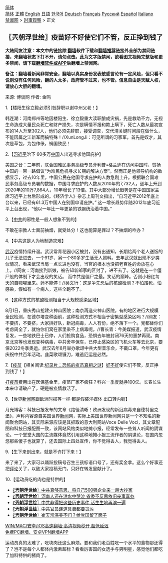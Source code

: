  <!-- 面包屑导航 --> <div class="breadcrumb"><!-- GTranslate: https://gtranslate.io/ -->  <div class="switcher notranslate">  <div class="selected">  <a href="#" onclick="return false;"> 简体</a>  </div>  <div class="option">  <a href="https://www.bannedbook.org" onclick="doGTranslate('zh-CN|zh-CN');jQuery('div.switcher div.selected a').html(jQuery(this).html());return false;" title="简体中文" class="nturl selected"> 简体</a>  <a href="https://www.bannedbook.org/zh-tw/" onclick="doGTranslate('zh-CN|zh-TW');jQuery('div.switcher div.selected a').html(jQuery(this).html());return false;" title="繁體中文" class="nturl"> 正體</a>  <a href="https://www.bannedbook.org/en/" onclick="doGTranslate('zh-CN|en');jQuery('div.switcher div.selected a').html(jQuery(this).html());return false;" title="English" class="nturl"> English</a>  <a href="https://www.bannedbook.org/ja/" onclick="doGTranslate('zh-CN|ja');jQuery('div.switcher div.selected a').html(jQuery(this).html());return false;" title="日本語" class="nturl"> 日語</a>  <a href="https://www.bannedbook.org/ko/" onclick="doGTranslate('zh-CN|ko');jQuery('div.switcher div.selected a').html(jQuery(this).html());return false;" title="한국어" class="nturl"> 한국어</a>  <a href="https://www.bannedbook.org/de/" onclick="doGTranslate('zh-CN|de');jQuery('div.switcher div.selected a').html(jQuery(this).html());return false;" title="Deutsch" class="nturl"> Deutsch</a>  <a href="https://www.bannedbook.org/fr/" onclick="doGTranslate('zh-CN|fr');jQuery('div.switcher div.selected a').html(jQuery(this).html());return false;" title="Français" class="nturl"> Français</a>  <a href="https://www.bannedbook.org/ru/" onclick="doGTranslate('zh-CN|ru');jQuery('div.switcher div.selected a').html(jQuery(this).html());return false;" title="Русский" class="nturl"> Русский</a>  <a href="https://www.bannedbook.org/es/" onclick="doGTranslate('zh-CN|es');jQuery('div.switcher div.selected a').html(jQuery(this).html());return false;" title="Español" class="nturl"> Español</a>  <a href="https://www.bannedbook.org/it/" onclick="doGTranslate('zh-CN|it');jQuery('div.switcher div.selected a').html(jQuery(this).html());return false;" title="Italiano" class="nturl"> Italiano</a>  </div>  </div>      <div class='breadcrumb-sub'><!-- Breadcrumb NavXT 6.3.0 --> <a href="https://www.bannedbook.org/" class="home">禁闻网</a> &gt; <a href="https://www.bannedbook.org/bnews/ssgc/" class="category">时事观察</a> &gt; 正文</div></div><h2>〖兲朝浮世绘〗疫苗好不好使它们不管，反正挣到钱了</h2> <p class="notice"><b>大陆网友注意：本文中的链接除 <a href="https://github.com/bannedbook/fanqiang" >翻墙</a>软件下载和<a href="https://github.com/killgcd/justmysocks/blob/master/README.md">翻墙推荐</a>链接外全部为禁网链接，未翻墙状态下打不开，请勿点击。此为文字版禁闻，欲看图文视频完整版和更多禁闻，请下载<a href="https://github.com/bannedbook/fanqiang">翻墙软件或APP</a>后翻墙上禁闻网。</p><p>备注：翻墙看新闻非常安全，翻墙以真实身份发表敏感言论有一定风险，但只看不说则没有任何风险，翻的人太多，政府管不过来，也不管。信息自由是天赋人权，请放心大胆的翻墙。</b></p>  <div class="entry"> <p>来源:&nbsp;博谈网                            作者:&nbsp;金鸣                           </p> <p>1.【楼阳生徐立毅必须引咎辞职以谢中州父老！】</p> <p></p> <p>韩连潮：河南郑州等地因楼阳生、徐立毅重大渎职酿成灾祸，先是救助不力，无视生命造成大量民众死亡和财产损失，次是瞒情不报和欺上瞒下，死亡人数从最初宣布的14人升至302人，他们必须先辞职，接受调查，交代清关键时间段在做什么，不能因属之江新军而搞特殊！//XunLongJi：可见所谓的习家军，首先是奴才，其次是草包，为包作伥，祸国殃民！</p> <p>2.【<a href="https://www.bannedbook.org/bnews/tag/%e4%b9%a0%e8%bf%91%e5%b9%b3/" class="st_tag internal_tag" rel="tag" title="标签 习近平 下的日志">习近平</a>治下 60多万<span class='wp_keywordlink_affiliate'><a href="https://www.bannedbook.org/" title="中国" target="_blank">中国</a></span>人出逃寻求他国庇护】</p> <p></p> <p>美国之音：三年前，联合国难民事务高级专员菲利普•格兰迪在访问<a href="https://www.bannedbook.org/bnews/tag/%E4%B8%AD%E5%9B%BD/" class="st_tag internal_tag" rel="tag" title="标签 中国 下的日志">中国</a>时，赞扬中国的一带一路倡议“为难民危机寻求长期的解决方案”。然而正是他领导机构的数据显示，过去10年里，中国公民在他国寻求庇护的人数急剧上升。根据联合国难民事务高级专员署的数据，中国寻求庇护的人数从2010年的7,732人，逐年上升到2020年的10万7,864人，10年增长了13倍。其中大部分增长趋势是在中国国家主席习近平上台后形成的。《经济学人》杂志上周刊文指出，“自习近平2012年底上台以来，已经有61.3万中国人在别国申请庇护。” 这一增长趋势伴随2012年底习近平上台出现，“他以一年比一年更紧的铁腕统治着中国。”</p>  <p>3.【<a href="https://www.bannedbook.org/bnews/tag/%e4%b8%ad%e5%85%b1/" class="st_tag internal_tag" rel="tag" title="标签 中共 下的日志">中共</a>的邪性是一般人想象不到的】</p> <p></p> <p>不敢在宗教人士面前抽烟，就受处分！这也能算是罪过？不抽烟的咋办？</p> <p>4.【中共这是人为地制造灾难】</p> <p></p> <p><a href="https://www.bannedbook.org/bnews/tag/%e6%ad%a6%e6%b1%89/" class="st_tag internal_tag" rel="tag" title="标签 武汉 下的日志">武汉</a>疫情持续升温。武汉常青花园小区被封，没有出通知，长期给两个老人送饭的儿子无法进去，一个91岁、另一个80多岁生活无人照料。去年武汉就出现不少类似情况，看来武汉当局一点长进也没有，当官的根本也没把老百姓的命放在心上。//网友：河南接到新娘，被告知新郎家的区封了，进不去了。这就是在一个僵尸般的体制下才会出现的笑话。 而中共是僵尸之最。笑话的巅峰。否则小粉红每天的自嗨哪里来。药不能停！//吴文行：这是争先恐后的核酸检测？不怕踏死，怕感染，假如有一个病人，这些全跑不了。</p> <p>6.【这种方式的核酸检测相当于大规模感染区域】</p>  <p></p> <p>8月1日，重庆秀山抢建火神山医院；南京再造火神山医院。有的地区进行大规模全民检测，在德尔塔变种面前，这种检测方式不相当于密集型感染区吗？//网友：不要挤，不要挤，大家排好队，新冠病毒，人人有份，绝不落下一个。党都替你们考虑周全了，就怕你们窝在家里染不上病毒呢。//曹长青：今美媒报道，武汉疫情复发，一些地铁巴士已停，人们抢购食品，恐惧去年被封闭76天的噩梦再现。南京北京等也发现变种病毒，中共舍卒保车，已停止感染区的飞机火车等去北京，要保2022冬季奥运。武汉去年8月举办歌颂中共大型音乐会，不戴口罩，今年更有庆祝中共百年活动。韭菜歌颂镰刀，难逃厄运是必然。</p> <p>7.【<span class='wp_keywordlink'><a href="https://www.bannedbook.org/bnews/tculture/20160630/551027.html" title="疫苗" target="_blank">疫苗</a></span>【相关阅读:<a href='https://www.bannedbook.org/bnews/topimagenews/20180408/925060.html' target='_blank'>纪录片：恐怖的疫苗真相之谜</a>】<a href="https://www.bannedbook.org/bnews/tag/%E5%A5%BD%E4%B8%8D%E5%A5%BD/" class="st_tag internal_tag" rel="tag" title="标签 好不好 下的日志">好不好</a>使它们不管，反正挣到钱了！】</p> <p></p> <p>打<a href="https://www.bannedbook.org/bnews/tag/%e7%96%ab%e8%8b%97/" class="st_tag internal_tag" rel="tag" title="标签 疫苗 下的日志">疫苗</a>费用出在医保基金里，疫苗厂家不疯狂？科兴一季度就挣100亿。长春长生本来申请破产了，硬是被疫情救活了。</p> <p>8.【世界<span class='wp_keywordlink_affiliate'><a href="https://www.bannedbook.org/" title="新闻网">新闻网</a></span>跟欧洲时报等一样 都是假装洋媒体 出口转内销】</p> <p></p>  <p>月光博客：科技日报发布的文章《路径清晰！欧洲发现的新冠病毒来自德特里克堡》，声称内容源自美国世界<span class='wp_keywordlink_affiliate'><a href="https://www.bannedbook.org/" title="新闻">新闻</a></span>网，实际上美国世界新闻网只是一个不知名的新闻聚合网站，其实际来源应该是其抓取的意大利网站Voce Delle Voci，其文章配图和科技日报配图一致，该网站风格类似地摊小报，经常发布一些耸人听闻的阴谋论。一个堂堂大国的主流媒体竟然引用这种地摊小报三流作者的阴谋论，在国内忽悠那些傻子也就算了，还去国际上四处宣传，你不觉得丢人，我觉得丢人。</p> <p>9.【生下来剖出来，就是不许打下来！】</p> <p></p> <p>来了来了，大家可以踊跃投稿号召生三孩标语口号了，还有奖金拿。这么个好事还把<span class='wp_keywordlink_affiliate'><a href="https://www.bannedbook.org/bnews/comments/" title="新闻评论" target="_blank">评论</a></span>关了，以致大家投稿无门，只好在转发里献计了。</p> <p>10.【运动员吃的肉也是特供的】</p> <p></p> <ul class='op-related-articles' title='相关阅读'> <li><a href='https://www.bannedbook.org/bnews/ssgc/20210804/1599808.html' target='_blank'>〖<b>兲朝浮世绘</b>〗中共真够意思，将自己500强企业来一趟大抄家</a></li> <li><a href='https://www.bannedbook.org/bnews/ssgc/20210803/1599126.html' target='_blank'>〖<b>兲朝浮世绘</b>〗河南人还在洪水中哭泣 省委不反思依旧丧事喜办</a></li> <li><a href='https://www.bannedbook.org/bnews/ssgc/20210802/1598542.html' target='_blank'>〖<b>兲朝浮世绘</b>〗中共非得把这些历史事件 活生生地再演一遍</a></li> <li><a href='https://www.bannedbook.org/bnews/ssgc/20210731/1597582.html' target='_blank'>〖<b>兲朝浮世绘</b>〗中共官员连道具费都要贪污</a></li> <li><a href='https://www.bannedbook.org/bnews/ssgc/20210730/1596723.html' target='_blank'>〖<b>兲朝浮世绘</b>〗崔天凯滞美不归？给党国留了面子</a></li> </ul> <p class="texttj"> <a href="https://github.com/bannedbook/fanqiang/wiki/V2ray%E6%9C%BA%E5%9C%BA" target="_blank">WIN/MAC/安卓/iOS高速翻墙:高清视频秒开,超低延迟</a><br/> <a href="https://github.com/bannedbook/fanqiang/wiki/%E7%A6%81%E9%97%BB%E7%BD%91%E5%AE%89%E5%8D%93%E7%BF%BB%E5%A2%99%E6%96%B0%E9%97%BBAPP" target="_blank">免费PC翻墙、安卓VPN翻墙APP</a></p> <p>运动员真的太难了，吃块肉还这么麻烦。要和我们老百姓吃一个水平的食物那还得了？岂不是每个人都体内激素超标？看看厉害国的女选手与男明星，感觉他们都吃了加料特供的猪肉了。</p><a name='sharetosocial'></a>  <div style="margin-bottom:5px;padding-bottom:5px;clear:both"> <div id="archive-pix-1" class="banner-ads"> <!-- AuctionX Display platform tag START --> <div id="26318x728x90x621x_ADSLOT2" clicktrack="%%CLICK_URL_ESC%%"></div> <!-- AuctionX Display platform tag END --> </div> <div id="archive-pix-2" class="banner-ads"> <!-- AuctionX Display platform tag START --> <div id="26315x300x250x621x_ADSLOT2" clicktrack="%%CLICK_URL_ESC%%"></div> <!-- AuctionX Display platform tag END --> </div> </div>  <div id="archive-pix-1" class="banner-ads"> <!-- AuctionX Display platform tag START --> <div id="26318x728x90x621x_ADSLOT3" clicktrack="%%CLICK_URL_ESC%%"></div> <!-- AuctionX Display platform tag END --> </div> </div><!--END ENTRY--> 